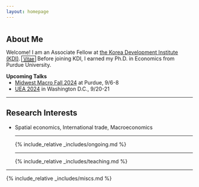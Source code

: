```yaml
---
layout: homepage
---
```


<div class="blank-div"></div>
<h1 id="about-me"></h1>

<h2 style="margin: 0px 0px 10px;">About Me</h2>

Welcome! I am an Associate Fellow at [the Korea Development Institute (KDI)](https://www.kdi.re.kr/eng/). <a href="./cv.html" class="btn btn-sm z-depth-0" role="button" style="font-size:12px; color: #000000; border: 1px solid #000000; padding-left: 0.25rem; padding-right: 0.25rem;">Vitae</a> Before joining KDI, I earned my Ph.D. in Economics from Purdue University. 

<h4 style="margin:0 0 0;">Upcoming Talks</h4>
<ul style="margin:0 0 5px;">
    <!-- <li><a href="https://sites.google.com/site/riefnetwork">RIEF Network Doctoral Meeting</a> in Paris, 4/25-26</li> -->
    <!-- <li><a href="https://www.sole-jole.org/upcoming-meeting">SOLE</a> in Portland, 5/3-4</li> -->
    <!-- <li>Korea Insurance Research Institute, 6/10</li> -->
    <li><a href="https://business.purdue.edu/events/midwest-macroeconomics-meetings/">Midwest Macro Fall 2024</a> at Purdue, 9/6-8</li>
    <li><a href="https://urbaneconomics.org/meetings/uea2024/">UEA 2024</a> in Washington D.C., 9/20-21</li>
</ul>

---

## Research Interests

- Spatial economics, International trade, Macroeconomics

  ***

  {% include_relative _includes/ongoing.md %}

  ***

  {% include_relative _includes/teaching.md %}

<!--- {% include_relative _includes/services.md %} --->
<!--- {% include_relative _includes/contact.md %}  --->

---

{% include_relative _includes/miscs.md %}
